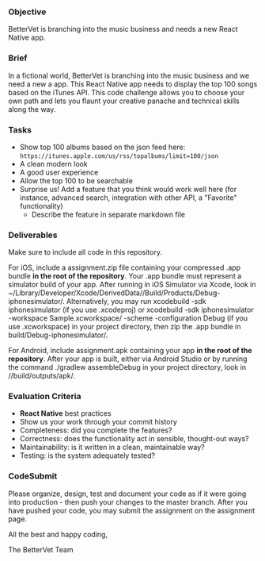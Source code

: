 ### Objective

BetterVet is branching into the music business and needs a new React Native app.

### Brief

In a fictional world, BetterVet is branching into the music business and we need a new a app. This React Native app needs to display the top 100 songs based on the iTunes API. This code challenge allows you to choose your own path and lets you flaunt your creative panache and technical skills along the way.

### Tasks

-   Show top 100 albums based on the json feed here: `https://itunes.apple.com/us/rss/topalbums/limit=100/json`
-   A clean modern look
-   A good user experience
-   Allow the top 100 to be searchable
-   Surprise us! Add a feature that you think would work well here (for instance, advanced search, integration with other API, a "Favorite" functionality)
    -   Describe the feature in separate markdown file

### Deliverables

Make sure to include all code in this repository.

For iOS, include a assignment.zip file containing your compressed .app bundle **in the root of the repository**.
Your .app bundle must represent a simulator build of your app. After running in iOS Simulator via Xcode, look in ~/Library/Developer/Xcode/DerivedData/<project-name>/Build/Products/Debug-iphonesimulator/.
Alternatively, you may run xcodebuild -sdk iphonesimulator (if you use .xcodeproj) or xcodebuild -sdk iphonesimulator -workspace Sample.xcworkspace/ -scheme <your-scheme> -configuration Debug (if you use .xcworkspace) in your project directory, then zip the .app bundle in build/Debug-iphonesimulator/.

For Android, include assignment.apk containing your app **in the root of the repository**.
After your app is built, either via Android Studio or by running the command ./gradlew assembleDebug in your project directory, look in <project-name>/<module-name>/build/outputs/apk/.

### Evaluation Criteria

-   **React Native** best practices
-   Show us your work through your commit history
-   Completeness: did you complete the features?
-   Correctness: does the functionality act in sensible, thought-out ways?
-   Maintainability: is it written in a clean, maintainable way?
-   Testing: is the system adequately tested?

### CodeSubmit

Please organize, design, test and document your code as if it were going into production - then push your changes to the master branch. After you have pushed your code, you may submit the assignment on the assignment page.

All the best and happy coding,

The BetterVet Team